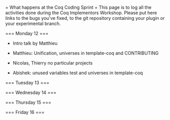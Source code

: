 = What happens at the Coq Coding Sprint =
This page is to log all the activities done during the Coq Implementors Workshop.  Please put here links to the bugs you've fixed, to the git repository containing your plugin or your experimental branch.

=== Monday 12 ===

 * Intro talk by Matthieu

 * Matthieu: Unification, universes in template-coq and CONTRIBUTING
 * Nicolas, Thierry no particular projects
 * Abishek: unused variables test and universes in template-coq

=== Tuesday 13 ===

=== Wednesday 14 ===

=== Thursday 15 ===

=== Friday 16 ===
